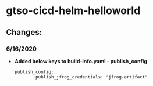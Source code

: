 # gtso-cicd-helm-helloworld

## Changes:

### 6/16/2020

* **Added below keys to build-info.yaml - publish_config** 
   
    ```
    publish_config:
            publish_jfrog_credentials: "jfrog-artifact"
            
    ```

